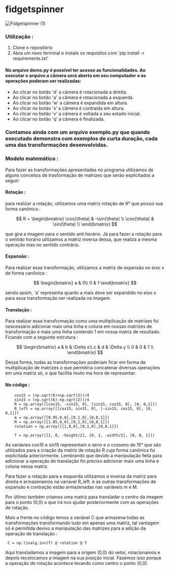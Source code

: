 ﻿# fidgetspinner
![Fidgetspinner (1)](https://user-images.githubusercontent.com/105286051/226206072-7c5bc9c4-0bad-497e-92ae-743de80fc841.gif)



### Utilização :

1. Clone o repositório 
2. Abra um novo terminal e instale os requisitos com 'pip install -r requirements.txt'

#### No arquivo demo.py é possível ter acesso as funcionalidades. Ao executar o arquivo a câmera será aberta em seu computador e as operações poderam ser realizadas:

- Ao clicar no botão 'd' a câmera é rotacionada a direita.
- Ao clicar no botão 'a' a câmera é rotacionada a esquerda.
- Ao clicar no botão 'w' a câmera é expandida em altura.
- Ao clicar no botão 's' a câmera é contraída em altura.
- Ao clicar no botão 'v' a câmera é voltada a seu estado inicial.
- Ao clicar no botão 'q' a câmera é finalizada.

### Contamos ainda com um arquivo exemplo.py que quando executado demonstra com exemplos de curta duração, cada uma das transformações desenvolvidas.

### Modelo matemático :

Para fazer as transformações apresentadas no programa utilizamos de alguns conceitos de trasformação de matrizes que serão explicitados a seguir:


#### Rotação :

para realizar a rotação, utilizamos uma matriz rotação de θ° que possui sua forma canônica :

$$
R = 
\begin{bmatrix}
    \cos(\theta) & -\sin(\theta) \\
    \cos(\theta) & \sin(\theta)  \\
\end{bmatrix}
$$

que gira a imagem para o sentido anti horário. Já para fazer a rotação para o sentido horário utilizamos a matriz inversa dessa, que realiza a mesma operação mas no sentido contrário. 








#### Expansão : 

Para realizar essa transformação, utilizamos a matriz de expansão no eixo x de forma canônica :

$$
\begin{bmatrix}
    a & 0\\
    0 & 1
\end{bmatrix}
$$

sendo assim, 'a' representa quanto a mais deve ser expandido no eixo x para essa transformação ser realizada na imagem.

#### Translação : 

Para realizar essa transformação como uma multiplicação de matrizes foi nescessário adicionar mais uma linha e coluna em nossas matrizes de transformação e mais uma linha contendo 1 em nossa matriz de resultado. Ficando com a seguinte estrutura : 


$$
\begin{bmatrix}
    a & b & \Delta x\\
    c & d & \Delta y \\
    0 & 0 & 1 \\
\end{bmatrix}
$$


Dessa forma, todas as transformações poderiam ficar em forma de multiplicação de matrizes o que permitiria concatenar diversas operações em uma matriz só, o que facilita muito ma hora de representar.





#### No código :


```
    cos15 = (np.sqrt(6)+np.sqrt(2))/4
    sin15 = (np.sqrt(6)-np.sqrt(2))/4
    R = np.array([[cos15, -sin15, 0], [sin15, cos15, 0], [0, 0,1]])
    R_left = np.array([[cos15, sin15, 0], [-sin15, cos15, 0], [0, 0,1]])
    m = np.array([[0.95,0,0],[0,1,0],[0,0,1]])
    M = np.array([[1.05,0,0],[0,1,0],[0,0,1]])
    rotation = np.array([[1,0,0],[0,1,0],[0,0,1]])

    T = np.array([[1, 0, -height/2], [0, 1, -width/2], [0, 0, 1]]) 
```


As variávies cos15 e sin15 representam o seno e o cosseno de 15° que são utilizados para a criação da matriz de rotação R cuja forma canônica foi explicitada anteriormente. Lembrando que devido a manipulação feita para adicionar a operação de translação foi preciso adicionar mais uma linha e coluna nessa matriz. 

Para fazer a rotação para a esquerda utilizamos a inversa da matriz para direita e armazenamos na variavel R_left. e as outras transformações de expansão e contração estão armazenadas nas variáveis m e M. 

Por último também criamos uma matriz para transladar o centro da imagem para o ponto (0,0) o que irá nos ajudar posteriormente com as operações de rotação.


Mais a frente no código temos  a variável C que armazena todas as transformações transformando tudo em apenas uma matriz, tal vantagem só é permitida devivo a manipulação das matrizes para a adição da operação de translação :


``` 
 C = np.linalg.inv(T) @ rotation @ T

```

Aqui transladamos a imagem para a origem (0,0) do vetor, rotacionamos e depois recolocamos a imagem na sua posição incial. Fazemos isso porque a operação de rotação acontece levando como centro o ponto (0,0).
